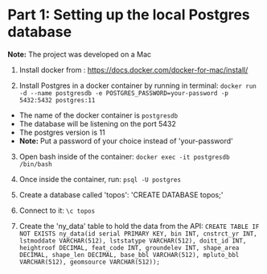 # Part 1: Setting up the local Postgres database

**Note:** The project was developed on a Mac

1. Install docker from : https://docs.docker.com/docker-for-mac/install/

2. Install Postgres in a docker container by running in terminal: `docker run -d --name postgresdb -e POSTGRES_PASSWORD=your-password -p 5432:5432 postgres:11`
  - The name of the docker container is `postgresdb`
  - The database will be listening on the port 5432
  - The postgres version is 11
  - **Note:** Put a password of your choice instead of 'your-password'

3. Open bash inside of the container: `docker exec -it postgresdb /bin/bash`

4. Once inside the container, run: `psql -U postgres`

5. Create a database called 'topos': 'CREATE DATABASE topos;'

6. Connect to it: `\c topos`

7. Create the 'ny_data' table to hold the data from the API: `CREATE TABLE IF NOT EXISTS ny_data(id serial PRIMARY KEY, bin INT, cnstrct_yr INT, lstmoddate VARCHAR(512), lststatype VARCHAR(512), doitt_id INT, heightroof DECIMAL, feat_code INT, groundelev INT, shape_area DECIMAL, shape_len DECIMAL, base_bbl VARCHAR(512), mpluto_bbl VARCHAR(512), geomsource VARCHAR(512));`
